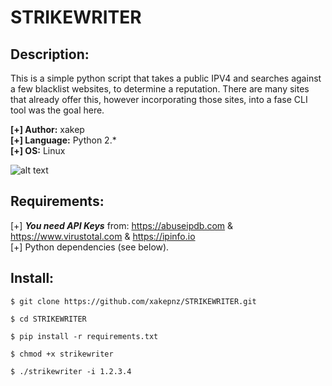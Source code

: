 # STRIKEWRITER

## Description:

This is a simple python script that takes a public IPV4 and searches against a few blacklist websites, to determine a reputation.
There are many sites that already offer this, however incorporating those sites, into a fase CLI tool was the goal here.<br />

<b>[+] Author:</b> xakep<br />
<b>[+] Language:</b> Python 2.*<br />
<b>[+] OS:</b> Linux<br />

![alt text](https://i.imgur.com/97RTcVE.gif "Strikewriter")

## Requirements:

[+] <b>_You need API Keys_</b> from: https://abuseipdb.com & https://www.virustotal.com & https://ipinfo.io<br />
[+] Python dependencies (see below).

## Install:

```
$ git clone https://github.com/xakepnz/STRIKEWRITER.git
```

```
$ cd STRIKEWRITER
```

```
$ pip install -r requirements.txt
```

```
$ chmod +x strikewriter
```

```
$ ./strikewriter -i 1.2.3.4
```
